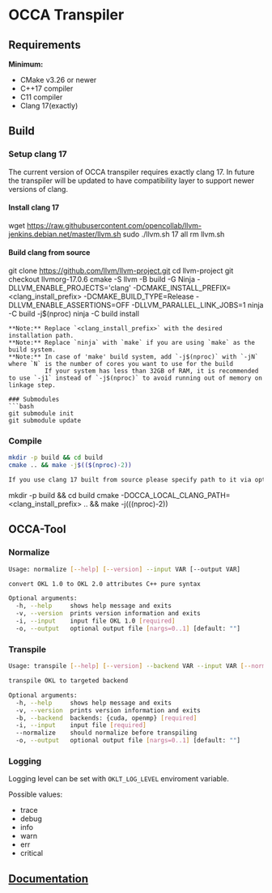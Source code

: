 # OCCA Transpiler

## Requirements
**Minimum:**
- CMake v3.26 or newer
- C++17 compiler
- C11 compiler
- Clang 17(exactly)



## Build
### Setup clang 17
The current version of OCCA transpiler requires exactly clang 17. In future the transpiler will be updated to have compatibility layer to support newer versions of clang.
#### Install clang 17
wget https://raw.githubusercontent.com/opencollab/llvm-jenkins.debian.net/master/llvm.sh
sudo ./llvm.sh 17 all
rm llvm.sh

#### Build clang from source
git clone https://github.com/llvm/llvm-project.git
cd llvm-project
git checkout llvmorg-17.0.6
cmake -S llvm -B build -G Ninja -DLLVM_ENABLE_PROJECTS='clang' -DCMAKE_INSTALL_PREFIX=<clang_install_prefix> -DCMAKE_BUILD_TYPE=Release -DLLVM_ENABLE_ASSERTIONS=OFF -DLLVM_PARALLEL_LINK_JOBS=1
ninja -C build -j$(nproc)
ninja -C build install
```ninja -C buildininja -C buildmakemakeimakemakeimakmake
**Note:** Replace `<clang_install_prefix>` with the desired installation path.
**Note:** Replace `ninja` with `make` if you are using `make` as the build system.
**Note:** In case of 'make' build system, add `-j$(nproc)` with `-jN` where `N` is the number of cores you want to use for the build
          If your system has less than 32GB of RAM, it is recommended to use `-j1` instead of `-j$(nproc)` to avoid running out of memory on linkage step.

### Submodules
```bash
git submodule init
git submodule update
```

### Compile
```bash
mkdir -p build && cd build
cmake .. && make -j$(($(nproc)-2))

If you use clang 17 built from source please specify path to it via option -DOCCA_LOCAL_CLANG_PATH=<clang_install_prefix>:
`````````
mkdir -p build && cd build
cmake -DOCCA_LOCAL_CLANG_PATH=<clang_install_prefix> .. && make -j$(($(nproc)-2))

## OCCA-Tool
### Normalize
```bash
Usage: normalize [--help] [--version] --input VAR [--output VAR]

convert OKL 1.0 to OKL 2.0 attributes C++ pure syntax

Optional arguments:
  -h, --help     shows help message and exits 
  -v, --version  prints version information and exits 
  -i, --input    input file OKL 1.0 [required]
  -o, --output   optional output file [nargs=0..1] [default: ""]
```

### Transpile 
```bash
Usage: transpile [--help] [--version] --backend VAR --input VAR [--normalize] [--output VAR]

transpile OKL to targeted backend

Optional arguments:
  -h, --help     shows help message and exits 
  -v, --version  prints version information and exits 
  -b, --backend  backends: {cuda, openmp} [required]
  -i, --input    input file [required]
  --normalize    should normalize before transpiling 
  -o, --output   optional output file [nargs=0..1] [default: ""]
```

### Logging
Logging level can be set with `OKLT_LOG_LEVEL` enviroment variable.

Possible values:
- trace
- debug
- info
- warn
- err
- critical


## [Documentation](./docs/README.md)
